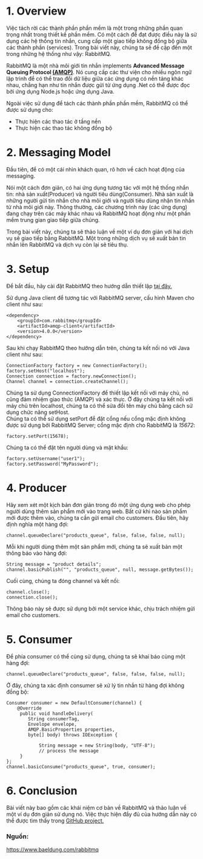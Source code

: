 # 1. Overview
Việc tách rời các thành phần phần mềm là một trong những phần quan trọng nhất trong thiết kế phần mềm. Có một cách để đạt được điều này là sử dụng các hệ thống tin nhắn, cung cấp một giao tiếp không đồng bộ giữa các thành phần (services). Trong bài viết này, chúng ta sẽ đề cập đến một trong những hệ thống như vậy: RabbitMQ. 

RabbitMQ là một nhà môi giới tin nhắn implements **Advanced Message Queuing Protocol [(AMQP)](https://en.wikipedia.org/wiki/Advanced_Message_Queuing_Protocol)**. Nó cung cấp các thư viện cho nhiều ngôn ngữ lập trình để có thể trao đổi dữ liệu giữa các ứng dụng có nền tảng khác nhau, chẳng hạn như tin nhắn được gửi từ ứng dụng .Net có thể được đọc bởi ứng dụng Node.js hoặc ứng dụng Java.

Ngoài việc sử dụng để tách các thành phần phần mềm, RabbitMQ có thể được sử dụng cho:
* Thực hiện các thao tác ở tầng nền
* Thực hiện các thao tác không đồng bộ

# 2. Messaging Model
Đầu tiên, để có một cái nhìn khách quan, rõ hơn về cách hoạt động của messaging. 

Nói một cách đơn giản, có hai ứng dụng tương tác với một hệ thống nhắn tin: nhà sản xuất(Producer) và người tiêu dùng(Consumer). Nhà sản xuất là những người gửi tin nhắn cho nhà môi giới và người tiêu dùng nhận tin nhắn từ nhà môi giới này. Thông thường, các chương trình này (các ứng dụng) đang chạy trên các máy khác nhau và RabbitMQ hoạt động như một phần mềm trung gian giao tiếp giữa chúng. 

Trong bài viết này, chúng ta sẽ thảo luận về một ví dụ đơn giản với hai dịch vụ sẽ giao tiếp bằng RabbitMQ. Một trong những dịch vụ sẽ xuất bản tin nhắn lên RabbitMQ và dịch vụ còn lại sẽ tiêu thụ.

# 3. Setup
Để bắt đầu, hãy cài đặt RabbitMQ theo hướng dẫn thiết lập [tại đây.](https://www.rabbitmq.com/download.html)

Sử dụng Java client để tương tác với RabbitMQ server, cấu hình Maven cho client như sau:
```
<dependency>
    <groupId>com.rabbitmq</groupId>
    <artifactId>amqp-client</artifactId>
    <version>4.0.0</version>
</dependency>
```
Sau khi chạy RabbitMQ theo hướng dẫn trên, chúng ta kết nối nó với Java client như sau:
```
ConnectionFactory factory = new ConnectionFactory();
factory.setHost("localhost");
Connection connection = factory.newConnection();
Channel channel = connection.createChannel();
```
Chúng ta sử dụng ConnectionFactory để thiết lập kết nối với máy chủ, nó cũng đảm nhiệm giao thức (AMQP) và xác thực. Ở đây chúng ta kết nối với máy chủ trên localhost, chúng ta có thể sửa đổi tên máy chủ bằng cách sử dụng chức năng setHost.
<br>
Chúng ta có thể sử dụng setPort để đặt cổng nếu cổng mặc định không được sử dụng bởi RabbitMQ Server; cổng mặc định cho RabbitMQ là *15672*:
```
factory.setPort(15678);
```
Chúng ta có thể đặt tên người dùng và mật khẩu:
```
factory.setUsername("user1");
factory.setPassword("MyPassword");
```
# 4. Producer
Hãy xem xét một kịch bản đơn giản trong đó một ứng dụng web cho phép người dùng thêm sản phẩm mới vào trang web. Bất cứ khi nào sản phẩm mới được thêm vào, chúng ta cần gửi email cho customers.
Đầu tiên, hãy định nghĩa một hàng đợi:
```
channel.queueDeclare("products_queue", false, false, false, null);
```
Mỗi khi người dùng thêm một sản phẩm mới, chúng ta sẽ xuất bản một thông báo vào hàng đợi:
```
String message = "product details"; 
channel.basicPublish("", "products_queue", null, message.getBytes());
```
Cuối cùng, chúng ta đóng channel và kết nối:
```
channel.close();
connection.close();
```
Thông báo này sẽ được sử dụng bởi một service khác, chịu trách nhiệm gửi email cho customers.

# 5. Consumer
Để phía consumer có thể cùng sử dụng, chúng ta sẽ khai báo cùng một hàng đợi:
```
channel.queueDeclare("products_queue", false, false, false, null);
```
Ở đây, chúng ta xác định consumer sẽ xử lý tin nhắn từ hàng đợi không đồng bộ:
```
Consumer consumer = new DefaultConsumer(channel) {
    @Override
     public void handleDelivery(
        String consumerTag,
        Envelope envelope, 
        AMQP.BasicProperties properties, 
        byte[] body) throws IOException {
  
            String message = new String(body, "UTF-8");
            // process the message
     }
};
channel.basicConsume("products_queue", true, consumer);
```
# 6. Conclusion
Bài viết này bao gồm các khái niệm cơ bản về RabbitMQ và thảo luận về một ví dụ đơn giản sử dụng nó.
Việc thực hiện đầy đủ của hướng dẫn này có thể được tìm thấy trong [GitHub project.](https://github.com/eugenp/tutorials/tree/master/rabbitmq)


### Nguồn: 
https://www.baeldung.com/rabbitmq